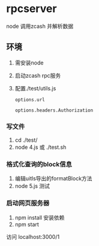 # rpcserver
node 调用zcash 并解析数据

## 环境
1. 需安装node
2. 启动zcash rpc服务
3. 配置./test/utils.js

       options.url

       options.headers.Authorization

### 写文件
1. cd ./test/
2. node 4.js  或 ./test.sh


### 格式化查询的block信息
1. 编辑uitls导出的formatBlock方法
2. node 5.js 测试

### 启动网页服务器
1. npm install 安装依赖
2. npm start

访问 localhost:3000/1
